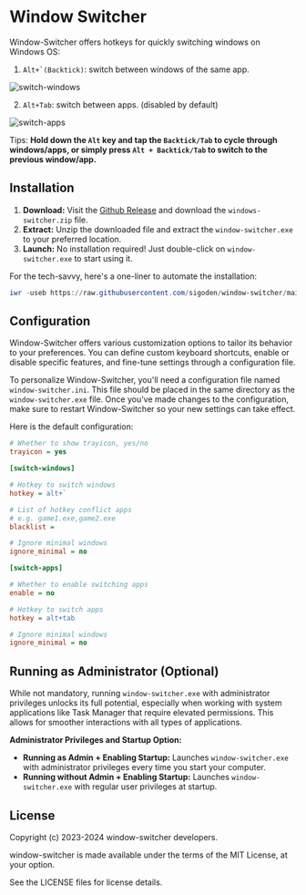 # Window Switcher

Window-Switcher offers hotkeys for quickly switching windows on Windows OS:

1. ```Alt+`(Backtick)```: switch between windows of the same app.

![switch-windows](https://github.com/sigoden/window-switcher/assets/4012553/06d387ce-31fd-450b-adf3-01bfcfc4bce3)

2. ```Alt+Tab```: switch between apps. (disabled by default)

![switch-apps](https://github.com/sigoden/window-switcher/assets/4012553/0c74a7ca-3a48-4458-8d2d-b40dc041f067)

Tips: **Hold down the `Alt` key and tap the `Backtick/Tab` to cycle through windows/apps, or simply press `Alt + Backtick/Tab` to switch to the previous window/app.**

## Installation

1. **Download:** Visit the [Github Release](https://github.com/sigoden/windows-switcher/releases) and download the `windows-switcher.zip` file.
2. **Extract:** Unzip the downloaded file and extract the `window-switcher.exe` to your preferred location.
3. **Launch:** No installation required! Just double-click on `window-switcher.exe` to start using it.

For the tech-savvy, here's a one-liner to automate the installation:
```ps1
iwr -useb https://raw.githubusercontent.com/sigoden/window-switcher/main/install.ps1 | iex
```

## Configuration

Window-Switcher offers various customization options to tailor its behavior to your preferences. You can define custom keyboard shortcuts, enable or disable specific features, and fine-tune settings through a configuration file.

To personalize Window-Switcher, you'll need a configuration file named `window-switcher.ini`. This file should be placed in the same directory as the `window-switcher.exe` file. Once you've made changes to the configuration, make sure to restart Window-Switcher so your new settings can take effect.

Here is the default configuration:

```ini
# Whether to show trayicon, yes/no
trayicon = yes 

[switch-windows]

# Hotkey to switch windows
hotkey = alt+`

# List of hotkey conflict apps
# e.g. game1.exe,game2.exe
blacklist =

# Ignore minimal windows
ignore_minimal = no

[switch-apps]

# Whether to enable switching apps
enable = no 

# Hotkey to switch apps
hotkey = alt+tab

# Ignore minimal windows
ignore_minimal = no
```

## Running as Administrator (Optional)

While not mandatory, running `window-switcher.exe` with administrator privileges unlocks its full potential, especially when working with system applications like Task Manager that require elevated permissions. This allows for smoother interactions with all types of applications.

**Administrator Privileges and Startup Option:**

* **Running as Admin + Enabling Startup:** Launches `window-switcher.exe` with administrator privileges every time you start your computer.
* **Running without Admin + Enabling Startup:** Launches `window-switcher.exe` with regular user privileges at startup.

## License

Copyright (c) 2023-2024 window-switcher developers.

window-switcher is made available under the terms of the MIT License, at your option.

See the LICENSE files for license details.
